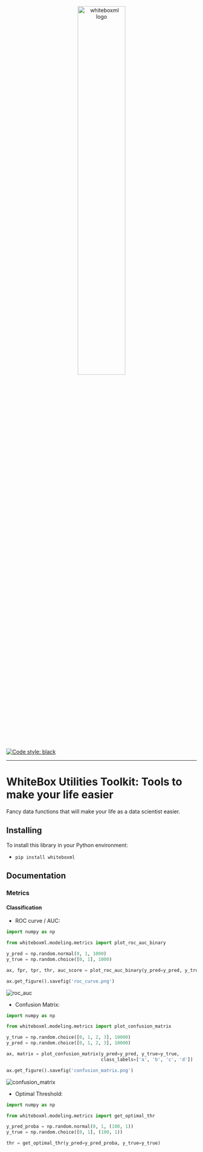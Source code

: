 <div style="text-align: center">
    <a href="https://whiteboxml.com">
        <img alt="whiteboxml logo" 
        width="50%"
        src="https://whitebox-public.s3.eu-west-1.amazonaws.com/png/AF-logo-rgb-transparente-02.png">
    </a>
</div>

[![Code style: black](https://img.shields.io/badge/code%20style-black-000000.svg)](https://github.com/psf/black)

------------------------------------------------------

# WhiteBox Utilities Toolkit: Tools to make your life easier

Fancy data functions that will make your life as a data scientist easier.

## Installing

To install this library in your Python environment:

* `pip install whiteboxml`

## Documentation

### Metrics

#### Classification

* ROC curve / AUC:

```python
import numpy as np

from whiteboxml.modeling.metrics import plot_roc_auc_binary

y_pred = np.random.normal(0, 1, 1000)
y_true = np.random.choice([0, 1], 1000)

ax, fpr, tpr, thr, auc_score = plot_roc_auc_binary(y_pred=y_pred, y_true=y_true, figsize=(8, 8))

ax.get_figure().savefig('roc_curve.png')
```

<img src="https://github.com//whiteboxml/whiteboxml/raw/main/docs/images/roc_auc.png" alt="roc_auc">

* Confusion Matrix:

```python
import numpy as np

from whiteboxml.modeling.metrics import plot_confusion_matrix

y_true = np.random.choice([0, 1, 2, 3], 10000)
y_pred = np.random.choice([0, 1, 2, 3], 10000)

ax, matrix = plot_confusion_matrix(y_pred=y_pred, y_true=y_true, 
                                   class_labels=['a', 'b', 'c', 'd'])

ax.get_figure().savefig('confusion_matrix.png')
```

<img src="https://github.com//whiteboxml/whiteboxml/raw/main/docs/images/confusion_matrix.png" alt="confusion_matrix">

* Optimal Threshold:

```python
import numpy as np

from whiteboxml.modeling.metrics import get_optimal_thr

y_pred_proba = np.random.normal(0, 1, (100, 1))
y_true = np.random.choice([0, 1], (100, 1))

thr = get_optimal_thr(y_pred=y_pred_proba, y_true=y_true)
```
